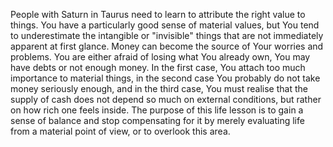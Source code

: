 People with Saturn in Taurus need to learn to attribute the right value to things. You have a particularly good sense of material values, but You tend to underestimate the intangible or "invisible" things that are not immediately apparent at first glance. Money can become the source of Your worries and problems. You are either afraid of losing what You already own, You may have debts or not enough money. In the first case, You attach too much importance to material things, in the second case You probably do not take money seriously enough, and in the third case, You must realise that the supply of cash does not depend so much on external conditions, but rather on how rich one feels inside. The purpose of this life lesson is to gain a sense of balance and stop compensating for it by merely evaluating life from a material point of view, or to overlook this area.